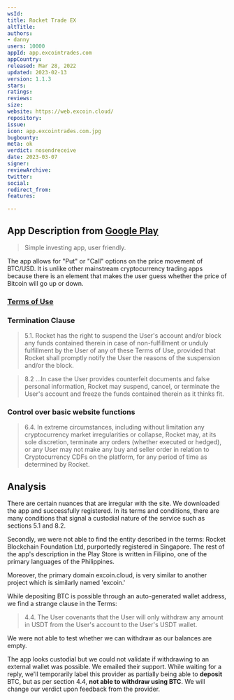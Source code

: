 ```yaml
---
wsId: 
title: Rocket Trade EX
altTitle: 
authors:
- danny
users: 10000
appId: app.excointrades.com
appCountry: 
released: Mar 28, 2022
updated: 2023-02-13
version: 1.1.3
stars: 
ratings: 
reviews: 
size: 
website: https://web.excoin.cloud/
repository: 
issue: 
icon: app.excointrades.com.jpg
bugbounty: 
meta: ok
verdict: nosendreceive
date: 2023-03-07
signer: 
reviewArchive: 
twitter: 
social: 
redirect_from: 
features: 

---
```


## App Description from [Google Play](https://play.google.com/store/apps/details?id=app.excointrades.com)

> Simple investing app, user friendly. 

The app allows for "Put" or "Call" options on the price movement of BTC/USD. It is unlike other mainstream cryptocurrency trading apps because there is an element that makes the user guess whether the price of Bitcoin will go up or down. 

### [Terms of Use](https://m.excoin.cloud/terms)

### Termination Clause

> 5.1. Rocket has the right to suspend the User's account and/or block any funds contained therein in case of non-fulfillment or unduly fulfillment by the User of any of these Terms of Use, provided that Rocket shall promptly notify the User the reasons of the suspension and/or the block.

> 8.2 ...In case the User provides counterfeit documents and false personal information, Rocket may suspend, cancel, or terminate the User's account and freeze the funds contained therein as it thinks fit.

### Control over basic website functions

> 6.4. In extreme circumstances, including without limitation any cryptocurrency market irregularities or collapse, Rocket may, at its sole discretion, terminate any orders (whether executed or hedged), or any User may not make any buy and seller order in relation to Cryptocurrency CDFs on the platform, for any period of time as determined by Rocket.

## Analysis 

There are certain nuances that are irregular with the site. We downloaded the app and successfully registered. In its terms and conditions, there are many conditions that signal a custodial nature of the service such as sections 5.1 and 8.2. 

Secondly, we were not able to find the entity described in the terms: Rocket Blockchain Foundation Ltd, purportedly registered in Singapore. The rest of the app's description in the Play Store is written in Filipino, one of the primary languages of the Philippines. 

Moreover, the primary domain excoin.cloud, is very similar to another project which is similarly named 'excoin.' 

While depositing BTC is possible through an auto-generated wallet address, we find a strange clause in the Terms: 

> 4.4. The User covenants that the User will only withdraw any amount in USDT from the User's account to the User's USDT wallet. 

We were not able to test whether we can withdraw as our balances are empty. 

The app looks custodial but we could not validate if withdrawing to an external wallet was possible. We emailed their support. While waiting for a reply, we'll temporarily label this provider as partially being able to **deposit** BTC, but as per section 4.4, **not able to withdraw using BTC**. We will change our verdict upon feedback from the provider.
